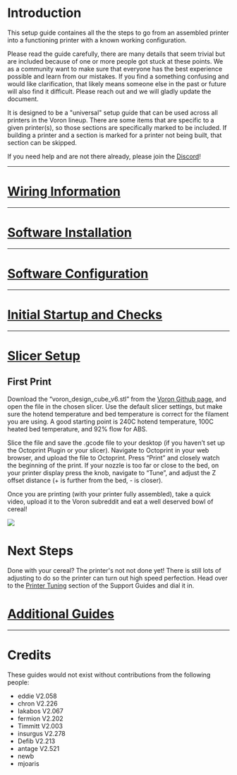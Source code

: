 # Introduction

This setup guide containes all the the steps to go from an assembled printer into a functioning printer with a known working configuration.

Please read the guide carefully, there are many details that seem trivial but are included because of one or more people got stuck at these points. We as a community want to make sure that everyone has the best experience possible and learn from our mistakes. If you find a something confusing and would like clarification, that likely means someone else in the past or future will also find it difficult. Please reach out and we will gladly update the document.

It is designed to be a "universal" setup guide that can be used across all printers in the Voron lineup.  There are some items that are specific to a given printer(s), so those sections are specifically marked to be included.  If building a printer and a section is marked for a printer not being built, that section can be skipped.

If you need help and are not there already, please join the [Discord](https://discord.gg/voron)!

---
# [Wiring Information](./wiring/README.md)

---
# [Software Installation](./software/README.md)

---
# [Software Configuration](./configuration.md)

---
# [Initial Startup and Checks](./startup.md)

___
# [Slicer Setup](./slicer.md)

## First Print

Download the “voron\_design\_cube\_v6.stl” from the [Voron Github page](https://github.com/VoronDesign/Voron-2/tree/Voron2.4/STLs/TEST_PRINTS), and open the file in the chosen slicer. Use the default slicer settings, but make sure the hotend temperature and bed temperature is correct for the filament you are using. A good starting point is 240C hotend temperature, 100C heated bed temperature, and 92% flow for ABS.

Slice the file and save the .gcode file to your desktop (if you haven’t set up the Octoprint Plugin or your slicer). Navigate to Octoprint in your web browser, and upload the file to Octoprint. Press “Print” and closely watch the beginning of the print. If your nozzle is too far or close to the bed, on your printer display press the knob, navigate to “Tune”, and adjust the Z offset distance (+ is further from the bed, - is closer).

Once you are printing (with your printer fully assembled), take a quick video, upload it to the Voron subreddit and eat a well deserved bowl of cereal!

![](./images/voron_cereal.png)

# Next Steps

Done with your cereal?  The printer's not not done yet!  There is still lots of adjusting to do so the printer can turn out high speed perfection.  Head over to the [Printer Tuning](../support/README.md#printer-tuning) section of the Support Guides and dial it in.

# [Additional Guides](./additional/README.md)

---
# Credits

These guides would not exist without contributions from the following people:

* eddie V2.058
* chron V2.226
* Iakabos V2.067
* fermion V2.202
* Timmitt V2.003
* insurgus V2.278
* Defib V2.213
* antage V2.521
* newb
* mjoaris
